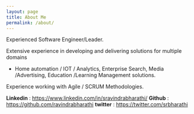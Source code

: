 ```yaml
---
layout: page
title: About Me
permalink: /about/
---
```


Experienced Software Engineer/Leader.

Extensive experience in developing and delivering solutions for multiple domains 
   - Home automation / IOT / Analytics, Enterprise Search, Media /Advertising, Education /Learning Management solutions.
   
Experience working with Agile / SCRUM Methodologies.

**Linkedin** : https://www.linkedin.com/in/sravindrabharathi/
**Github** : https://github.com/ravindrabharathi
**twitter** : https://twitter.com/srbharathi

